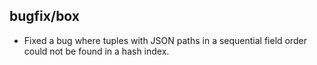 ## bugfix/box

* Fixed a bug where tuples with JSON paths in a sequential
  field order could not be found in a hash index.
